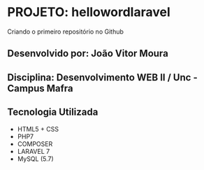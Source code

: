 # **PROJETO: hellowordlaravel**
Criando o primeiro repositório no Github 

## Desenvolvido por: João Vitor Moura
## Disciplina: Desenvolvimento WEB II / Unc - Campus Mafra
## **Tecnologia Utilizada**
* HTML5 + CSS
* PHP7
* COMPOSER
* LARAVEL 7
* MySQL (5.7)
